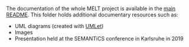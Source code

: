 The documentation of the whole MELT project is available in the [main README](/README.md).
This folder holds additional documentary resources such as: 
- UML diagrams (created with [UMLet](https://www.umlet.com))
- Images
- Presentation held at the SEMANTiCS conference in Karlsruhe in 2019